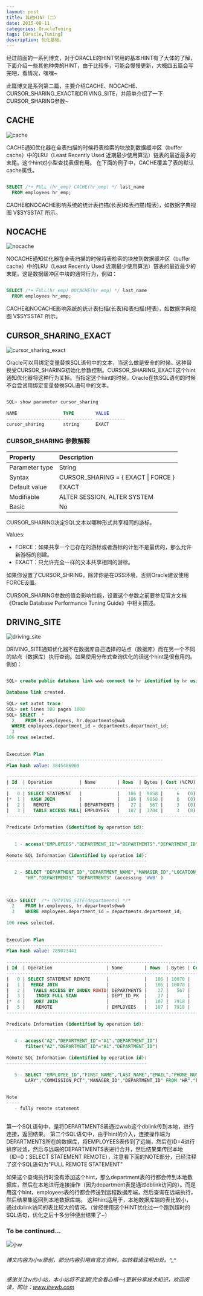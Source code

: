 ```yaml
---
layout: post
title: 其他HINT（二）
date: 2015-08-11
categories: OracleTuning
tags: [Oracle,Tuning]
description: 优化基础。
---
```


经过前面的一系列博文，对于ORACLE的HINT常用的基本HINT有了大体的了解，下面介绍一些其他种类的HINT，由于比较多，可能会慢慢更新，大概四五篇会写完吧，看情况，嘿嘿~

此篇博文是系列第二篇，主要介绍CACHE、NOCACHE、CURSOR_SHARING_EXACT和DRIVING_SITE，并简单介绍了一下CURSOR_SHARING参数~

## CACHE 

![cache](https://docs.oracle.com/cd/E11882_01/server.112/e41084/img/cache_hint.gif)

CACHE通知优化器在全表扫描的时候将表检索的块放到数据缓冲区（buffer cache）中的LRU（Least Recently Used 近期最少使用算法）链表的最近最多的末尾。这个hint对小型查找表很有用。
在下面的例子中，CACHE覆盖了表的默认cache属性。

```sql

SELECT /*+ FULL (hr_emp) CACHE(hr_emp) */ last_name
  FROM employees hr_emp;

```

CACHE和NOCACHE影响系统的统计表扫描(长表)和表扫描(短表)，如数据字典视图 V$SYSSTAT 所示。


## NOCACHE 

![nocache](https://docs.oracle.com/cd/E11882_01/server.112/e41084/img/nocache_hint.gif)

NOCACHE通知优化器在全表扫描的时候将表检索的块放到数据缓冲区（buffer cache）中的LRU（Least Recently Used 近期最少使用算法）链表的最近最少的末尾。这是数据缓冲区中块的通常行为，例如：

```sql

SELECT /*+ FULL(hr_emp) NOCACHE(hr_emp) */ last_name
  FROM employees hr_emp;

```

CACHE和NOCACHE影响系统的统计表扫描(长表)和表扫描(短表)，如数据字典视图 V$SYSSTAT 所示。



## CURSOR_SHARING_EXACT

![cursor_sharing_exact](https://docs.oracle.com/cd/E11882_01/server.112/e41084/img/cursor_sharing_exact_hint.gif)

Oracle可以用绑定变量替换SQL语句中的文本，当这么做是安全的时候。这种替换受CURSOR_SHARING初始化参数控制。CURSOR_SHARING_EXACT这个hint通知优化器将这种行为关掉。当指定这个hint的时候，Oracle在执SQL语句的时候不会尝试用绑定变量替换SQL语句中的文本。

```sql

SQL> show parameter cursor_sharing
 
NAME                 TYPE        VALUE
-------------------- ----------- -----------
cursor_sharing       string      EXACT

```


### CURSOR_SHARING 参数解释

Property       |Description                       
:--------------|:-----------------------------------------
Parameter type |String                            
Syntax         |CURSOR_SHARING = { EXACT &#124; FORCE }
Default value  |EXACT                             
Modifiable     |ALTER SESSION, ALTER SYSTEM       
Basic          |No                                

CURSOR_SHARING决定SQL文本以哪种形式共享相同的游标。

Values:

- FORCE：如果共享一个已存在的游标或者游标的计划不是最优的，那么允许新游标的创建。
- EXACT：只允许完全一样的文本共享相同的游标。


如果你设置了CURSOR_SHRING，除非你是在DSS环境，否则Oracle建议使用FORCE设置。

CURSOR_SHARING参数的值会影响性能，设置这个参数之前要参见官方文档 《Oracle Database Performance Tuning Guide》中相关描述。 

## DRIVING_SITE

![driving_site](https://docs.oracle.com/cd/E11882_01/server.112/e41084/img/driving_site_hint.gif)

DRIVING_SITE通知优化器不在数据库自己选择的站点（数据库）而在另一个不同的站点（数据库）执行查询。如果使用分布式查询优化的话这个hint是很有用的。
例如：

```sql

SQL> create public database link wwb connect to hr identified by hr using 'wwb';
 
Database link created.
 
SQL> set autot trace
SQL> set lines 300 pages 1000
SQL> SELECT  *
  2    FROM hr.employees, hr.departments@wwb
  WHERE employees.department_id = departments.department_id;
  3  
106 rows selected.
 
 
Execution Plan
----------------------------------------------------------
Plan hash value: 3845486069
 
--------------------------------------------------------------------------------------------------
| Id  | Operation          | Name        | Rows  | Bytes | Cost (%CPU)| Time     | Inst   |IN-OUT|
--------------------------------------------------------------------------------------------------
|   0 | SELECT STATEMENT   |             |   106 |  9858 |     6   (0)| 00:00:01 |        |      |
|*  1 |  HASH JOIN         |             |   106 |  9858 |     6   (0)| 00:00:01 |        |      |
|   2 |   REMOTE           | DEPARTMENTS |    27 |   567 |     3   (0)| 00:00:01 |    WWB | R->S |
|   3 |   TABLE ACCESS FULL| EMPLOYEES   |   107 |  7704 |     3   (0)| 00:00:01 |        |      |
--------------------------------------------------------------------------------------------------
 
Predicate Information (identified by operation id):
---------------------------------------------------
 
   1 - access("EMPLOYEES"."DEPARTMENT_ID"="DEPARTMENTS"."DEPARTMENT_ID")
 
Remote SQL Information (identified by operation id):
----------------------------------------------------
 
   2 - SELECT "DEPARTMENT_ID","DEPARTMENT_NAME","MANAGER_ID","LOCATION_ID" FROM
       "HR"."DEPARTMENTS" "DEPARTMENTS" (accessing 'WWB' )
 
 
 
SQL> SELECT  /*+ DRIVING_SITE(departments) */*
  2    FROM hr.employees, hr.departments@wwb
  3    WHERE employees.department_id = departments.department_id;
 
106 rows selected.
 
 
Execution Plan
----------------------------------------------------------
Plan hash value: 789073441
 
------------------------------------------------------------------------------------------------------------
| Id  | Operation                    | Name        | Rows  | Bytes | Cost (%CPU)| Time     | Inst   |IN-OUT|
------------------------------------------------------------------------------------------------------------
|   0 | SELECT STATEMENT REMOTE      |             |   106 | 10070 |     6  (17)| 00:00:01 |        |      |
|   1 |  MERGE JOIN                  |             |   106 | 10070 |     6  (17)| 00:00:01 |        |      |
|   2 |   TABLE ACCESS BY INDEX ROWID| DEPARTMENTS |    27 |   567 |     2   (0)| 00:00:01 |  WWBDB |      |
|   3 |    INDEX FULL SCAN           | DEPT_ID_PK  |    27 |       |     1   (0)| 00:00:01 |  WWBDB |      |
|*  4 |   SORT JOIN                  |             |   107 |  7918 |     4  (25)| 00:00:01 |        |      |
|   5 |    REMOTE                    | EMPLOYEES   |   107 |  7918 |     3   (0)| 00:00:01 |      ! | R->S |
------------------------------------------------------------------------------------------------------------
 
Predicate Information (identified by operation id):
---------------------------------------------------
 
   4 - access("A2"."DEPARTMENT_ID"="A1"."DEPARTMENT_ID")
       filter("A2"."DEPARTMENT_ID"="A1"."DEPARTMENT_ID")
 
Remote SQL Information (identified by operation id):
----------------------------------------------------
 
   5 - SELECT "EMPLOYEE_ID","FIRST_NAME","LAST_NAME","EMAIL","PHONE_NUMBER","HIRE_DATE","JOB_ID","SA
       LARY","COMMISSION_PCT","MANAGER_ID","DEPARTMENT_ID" FROM "HR"."EMPLOYEES" "A2" (accessing '!' )
 
 
Note
-----
   - fully remote statement
 
```

第一个SQL语句中，是将DEPARTMENTS表通过wwb这个dblink传到本地，进行连接，返回结果。
第二个SQL语句中，由于hint的介入，连接操作端为DEPARTMENTS所在的数据库，将EMPLOYEES表传到了远端，然后在ID=4进行排序过滤，然后与远端的DEPARTMENTS表进行合并，然后结果集传回本地（ID=0：SELECT STATEMENT REMOTE），注意看下面的NOTE部分，已经注释了这个SQL语句为"FULL REMOTE STATEMENT"


如果这个查询执行时没有添加这个hint，那么department表的行都会传到本地数据库，然后在本地进行连接操作（因为department表是通过dblink访问的）。而是用这个hint，employees表的行都会传送到远程数据库端，然后查询在远端执行，然后结果集返回到本地数据库端。
这种hint适用于，本地数据库端的表比较小，通过dblink访问的表比较大的情况。（曾经使用这个HINT优化过一个跑到超时的SQL语句，优化之后十多分钟便出结果了~）


### To be continued...


![小w](https://wx2.sinaimg.cn/mw1024/891ecf4fly1fr361nvrcnj207w07sad7.jpg)

###### 博文内容为小w原创，部分内容引用自官方资料，如转载请注明出处。^_^

###### 感谢关注w的小站，本小站将不定期(完全看心情～)更新分享技术知识，欢迎阅读，网址：www.itwwb.com










